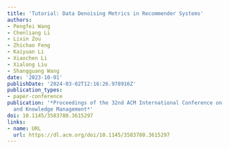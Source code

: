 ```yaml
---
title: 'Tutorial: Data Denoising Metrics in Recommender Systems'
authors:
- Pengfei Wang
- Chenliang Li
- Lixin Zou
- Zhichao Feng
- Kaiyuan Li
- Xiaochen Li
- Xialong Liu
- Shangguang Wang
date: '2023-10-01'
publishDate: '2024-03-02T12:16:26.978916Z'
publication_types:
- paper-conference
publication: '*Proceedings of the 32nd ACM International Conference on Information
  and Knowledge Management*'
doi: 10.1145/3583780.3615297
links:
- name: URL
  url: https://dl.acm.org/doi/10.1145/3583780.3615297
---
```

